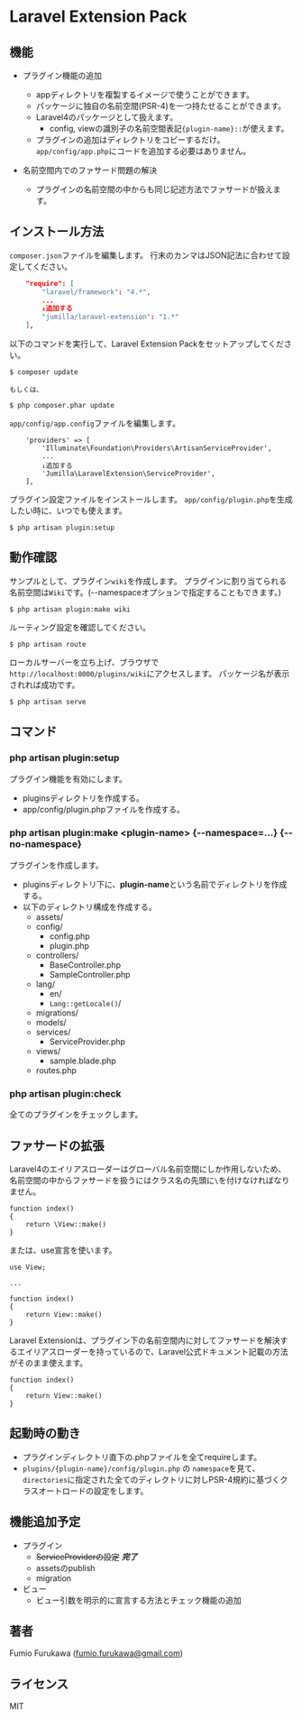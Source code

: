
# Laravel Extension Pack

## 機能

* プラグイン機能の追加
	* appディレクトリを複製するイメージで使うことができます。
	* パッケージに独自の名前空間(PSR-4)を一つ持たせることができます。
	* Laravel4のパッケージとして扱えます。
		* config, viewの識別子の名前空間表記`{plugin-name}::`が使えます。
	* プラグインの追加はディレクトリをコピーするだけ。`app/config/app.php`にコードを追加する必要はありません。

* 名前空間内でのファサード問題の解決
	* プラグインの名前空間の中からも同じ記述方法でファサードが扱えます。

## インストール方法

`composer.json`ファイルを編集します。
行末のカンマはJSON記法に合わせて設定してください。
``` composer.json
	"require": [
		"laravel/framework": "4.*",
		...
		↓追加する
		"jumilla/laravel-extension": "1.*"
	],
```

以下のコマンドを実行して、Laravel Extension Packをセットアップしてください。
```
$ composer update

もしくは、

$ php composer.phar update
```

`app/config/app.config`ファイルを編集します。
``` app/config/app.config
	'providers' => [
		'Illuminate\Foundation\Providers\ArtisanServiceProvider',
		...
		↓追加する
		'Jumilla\LaravelExtension\ServiceProvider',
	],
```

プラグイン設定ファイルをインストールします。
`app/config/plugin.php`を生成したい時に、いつでも使えます。
```
$ php artisan plugin:setup
```

## 動作確認
サンプルとして、プラグイン`wiki`を作成します。
プラグインに割り当てられる名前空間は`Wiki`です。(--namespaceオプションで指定することもできます。)
```
$ php artisan plugin:make wiki
```

ルーティング設定を確認してください。
```
$ php artisan route
```

ローカルサーバーを立ち上げ、ブラウザで`http://localhost:8000/plugins/wiki`にアクセスします。
パッケージ名が表示されれば成功です。
```
$ php artisan serve
```

## コマンド

### php artisan plugin:setup
プラグイン機能を有効にします。
* pluginsディレクトリを作成する。
* app/config/plugin.phpファイルを作成する。

### php artisan plugin:make &lt;plugin-name&gt; {--namespace=...} {--no-namespace}
プラグインを作成します。
* pluginsディレクトリ下に、**plugin-name**という名前でディレクトリを作成する。
* 以下のディレクトリ構成を作成する。
	* assets/
	* config/
		* config.php
		* plugin.php
	* controllers/
		* BaseController.php
		* SampleController.php
	* lang/
		* en/
		* `Lang::getLocale()`/
	* migrations/
	* models/
	* services/
		* ServiceProvider.php
	* views/
		* sample.blade.php
	* routes.php

### php artisan plugin:check
全てのプラグインをチェックします。

## ファサードの拡張
Laravel4のエイリアスローダーはグローバル名前空間にしか作用しないため、名前空間の中からファサードを扱うにはクラス名の先頭に`\`を付けなければなりません。

```
function index()
{
	return \View::make()
}
```

または、use宣言を使います。

```
use View;

...

function index()
{
	return View::make()
}
```

Laravel Extensionは、プラグイン下の名前空間内に対してファサードを解決するエイリアスローダーを持っているので、Laravel公式ドキュメント記載の方法がそのまま使えます。

```
function index()
{
	return View::make()
}
```

## 起動時の動き

* プラグインディレクトリ直下の.phpファイルを全てrequireします。
* `plugins/{plugin-name}/config/plugin.php` の `namespace`を見て、`directories`に指定された全てのディレクトリに対しPSR-4規約に基づくクラスオートロードの設定をします。

## 機能追加予定

* プラグイン
	* ~~ServiceProviderの設定~~ ***完了***
	* assetsのpublish
	* migration
* ビュー
	* ビュー引数を明示的に宣言する方法とチェック機能の追加

## 著者

Fumio Furukawa (fumio.furukawa@gmail.com)

## ライセンス

MIT
